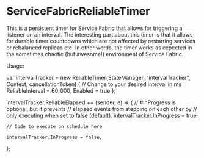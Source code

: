 # ServiceFabricReliableTimer
This is a persistent timer for Service Fabric that allows for triggering a listener on an interval. The interesting part about this timer is that it allows for durable timer countdowns which are not affected by restarting services or rebalanced replicas etc. In other words, the timer works as expected in the sometimes chaotic (but awesome!) environment of Service Fabric.

Usage:

var intervalTracker = new ReliableTimer(StateManager, "intervalTracker", Context, cancellationToken)
{
    // Change to your desired interval in ms
    ReliableInterval = 60_000,
    Enabled = true
};


intervalTracker.ReliableElapsed += (sender, e) =>
{
    // #InProgress is optional, but it prevents
    // elapsed events from stepping on each other by
    // only executing when set to false (default).
    intervalTracker.InProgress = true;
    
    // Code to execute on schedule here

    intervalTracker.InProgress = false;
};
